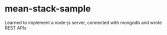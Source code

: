 # mean-stack-sample
Learned to implement a node-js server, connected with mongodb and wrote REST APIs
